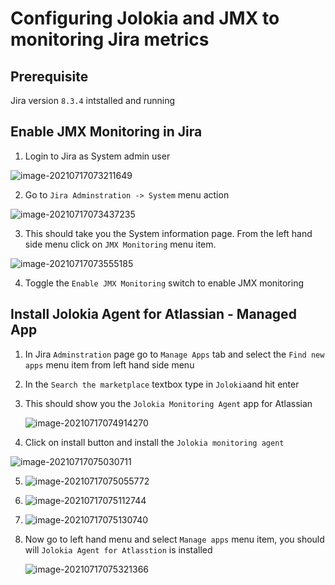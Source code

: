 # Configuring Jolokia and JMX to monitoring Jira metrics

## Prerequisite

Jira version `8.3.4` intstalled and running 

## Enable JMX Monitoring in Jira

1. Login to Jira as System admin user

![image-20210717073211649](/Users/atlastix/developer/atlassian-tools-monitoring/image-20210717073211649.png)



2. Go to `Jira Adminstration -> System` menu action

![image-20210717073437235](/Users/atlastix/developer/atlassian-tools-monitoring/image-20210717073437235.png)



3. This should take you the System information page. From the left hand side menu click on `JMX Monitoring` menu item.

![image-20210717073555185](/Users/atlastix/developer/atlassian-tools-monitoring/image-20210717073555185.png)



4. Toggle the `Enable JMX Monitoring` switch to enable JMX monitoring

## Install Jolokia Agent for Atlassian - Managed App

1. In Jira `Adminstration` page go to `Manage Apps` tab and select the `Find new apps` menu item from left hand side menu

2. In the `Search the marketplace` textbox type in `Jolokia`and hit enter

3. This should show you the `Jolokia Monitoring Agent` app for Atlassian

   ![image-20210717074914270](/Users/atlastix/developer/atlassian-tools-monitoring/image-20210717074914270.png)

4.  Click on install button and install the `Jolokia monitoring agent`

   ![image-20210717075030711](/Users/atlastix/developer/atlassian-tools-monitoring/image-20210717075030711.png)

5. ![image-20210717075055772](/Users/atlastix/developer/atlassian-tools-monitoring/image-20210717075055772.png)

6. ![image-20210717075112744](/Users/atlastix/developer/atlassian-tools-monitoring/image-20210717075112744.png)

7. ![image-20210717075130740](/Users/atlastix/developer/atlassian-tools-monitoring/image-20210717075130740.png)

8. Now go to left hand menu and select `Manage apps` menu item, you should will `Jolokia Agent for Atlasstion` is installed

   ![image-20210717075321366](/Users/atlastix/developer/atlassian-tools-monitoring/image-20210717075321366.png)

   

